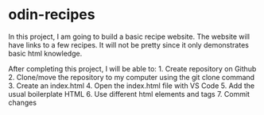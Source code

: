 # odin-recipes
In this project, I am going to build a basic recipe website. The website will have links to a few recipes. It will not be pretty since it only demonstrates basic html knowledge. 

After completing this project, I will be able to:
    1. Create repository on Github
    2. Clone/move the repository to my computer using the git clone command
    3. Create an index.html
    4. Open the index.html file with VS Code
    5. Add the usual boilerplate HTML
    6. Use different html elements and tags
    7. Commit changes
